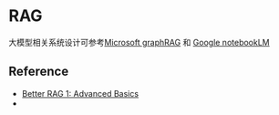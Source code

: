 # RAG

大模型相关系统设计可参考[Microsoft graphRAG]() 和 [Google notebookLM]()


## Reference
- [Better RAG 1: Advanced Basics](https://huggingface.co/blog/hrishioa/retrieval-augmented-generation-1-basics)
- 